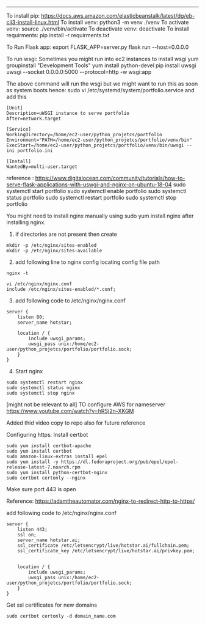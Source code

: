 ---------
To install pip: https://docs.aws.amazon.com/elasticbeanstalk/latest/dg/eb-cli3-install-linux.html
To install venv: python3 -m venv ./venv
To activate venv: source ./venv/bin/activate
To deactivate venv: deactivate
To install requirments: pip install -r requirments.txt


To Run Flask app:
export FLASK_APP=server.py
flask run --host=0.0.0.0


To run wsgi:
Sometimes you might run into ec2 instances to install wsgi
yum groupinstall "Development Tools"
yum install python-devel
pip install uwsgi
uwsgi --socket 0.0.0.0:5000 --protocol=http -w wsgi:app

The above command will run the wsgi but we might want to run this as soon as system boots hence:
sudo vi /etc/systemd/system/portfolio.service
and add this 
```
[Unit]
Description=uWSGI instance to serve portfolio
After=network.target

[Service]
WorkingDirectory=/home/ec2-user/python_projetcs/portfolio
Environment="PATH=/home/ec2-user/python_projetcs/portfolio/venv/bin"
ExecStart=/home/ec2-user/python_projetcs/portfolio/venv/bin/uwsgi --ini portfolio.ini

[Install]
WantedBy=multi-user.target
```
reference : https://www.digitalocean.com/community/tutorials/how-to-serve-flask-applications-with-uswgi-and-nginx-on-ubuntu-18-04
sudo systemctl start portfolio
sudo systemctl enable portfolio
sudo systemctl status portfolio
sudo systemctl restart portfolio
sudo systemctl stop portfolio




You might need to install nginx manually using sudo yum install nginx after installing nginx.
1. if directories are not present then create
```
mkdir -p /etc/nginx/sites-enabled
mkdir -p /etc/nginx/sites-available
```
2. add following line to nginx config
locating config file path
```
nginx -t
```
```
vi /etc/nginx/nginx.conf
include /etc/nginx/sites-enabled/*.conf;
```

3. add following code to /etc/nginx/nginx.conf
```
server {
    listen 80;
    server_name hotstar;

    location / {
        include uwsgi_params;
        uwsgi_pass unix:/home/ec2-user/python_projetcs/portfolio/portfolio.sock;
    }
}
```

4. Start nginx
```
sudo systemctl restart nginx
sudo systemctl status nginx
sudo systemctl stop nginx
```





[might not be relevant to all]
TO configure AWS for nameserver
https://www.youtube.com/watch?v=hRSj2n-XKGM

Added thid video copy to repo also for future reference

Configuring https:
Install certbot 
```
sudo yum install certbot-apache
sudo yum install certbot
sudo amazon-linux-extras install epel
sudo yum install -y https://dl.fedoraproject.org/pub/epel/epel-release-latest-7.noarch.rpm
sudo yum install python-certbot-nginx
sudo certbot certonly --nginx
```
Make sure port 443 is open

Reference: https://adamtheautomator.com/nginx-to-redirect-http-to-https/


 add following code to /etc/nginx/nginx.conf
```
server {
    listen 443;
    ssl on;
    server_name hotstar.ai;
    ssl_certificate /etc/letsencrypt/live/hotstar.ai/fullchain.pem;
    ssl_certificate_key /etc/letsencrypt/live/hotstar.ai/privkey.pem;


    location / {
        include uwsgi_params;
        uwsgi_pass unix:/home/ec2-user/python_projetcs/portfolio/portfolio.sock;
    }
}         
```


Get ssl certificates for new domains
```
sudo certbot certonly -d domain_name.com
```

